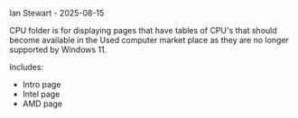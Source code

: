 Ian Stewart - 2025-08-15

CPU folder is for displaying pages that have tables of CPU's that should become available in the Used computer market place as they are no longer supported by Windows 11. 

Includes:
* Intro page
* Intel page
* AMD page


